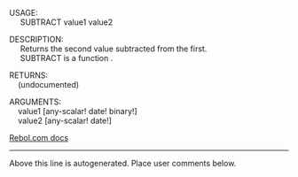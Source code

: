 USAGE:  
&nbsp;&nbsp;&nbsp;&nbsp;&nbsp;SUBTRACT&nbsp;value1&nbsp;value2&nbsp;  
  
DESCRIPTION:  
&nbsp;&nbsp;&nbsp;&nbsp;&nbsp;Returns&nbsp;the&nbsp;second&nbsp;value&nbsp;subtracted&nbsp;from&nbsp;the&nbsp;first.  
&nbsp;&nbsp;&nbsp;&nbsp;&nbsp;SUBTRACT&nbsp;is&nbsp;a&nbsp;function&nbsp;.  
  
RETURNS:  
&nbsp;&nbsp;&nbsp;&nbsp;(undocumented)  
  
ARGUMENTS:  
&nbsp;&nbsp;&nbsp;&nbsp;value1&nbsp;[any-scalar!&nbsp;date!&nbsp;binary!]  
&nbsp;&nbsp;&nbsp;&nbsp;value2&nbsp;[any-scalar!&nbsp;date!]  

[Rebol.com docs](http://www.rebol.com/r3/docs/functions/subtract.html)
___
Above this line is autogenerated. Place user comments below.